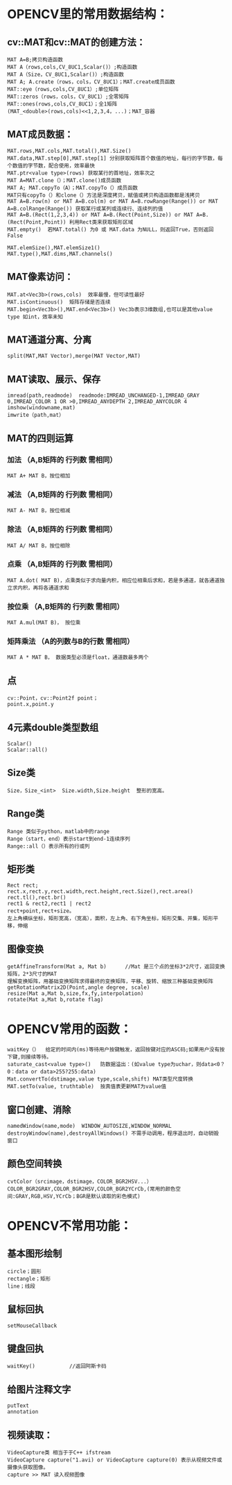 # OPENCV里的常用数据结构：  
## cv::MAT和cv::MAT的创建方法：  
    MAT A=B;拷贝构造函数  
    MAT A（rows,cols,CV_8UC1,Scalar()）;构造函数  
    MAT A（Size，CV_8UC1,Scalar()）;构造函数  
    MAT A; A.create（rows，cols，CV_8UC1）；MAT.create成员函数  
    MAT::eye（rows,cols,CV_8UC1）;单位矩阵  
    MAT::zeros（rows，cols，CV_8UC1）;全零矩阵  
    MAT::ones(rows,cols,CV_8UC1）；全1矩阵
    (MAT_<double>(rows,cols)<<1,2,3,4，...)；MAT_容器  
## MAT成员数据：  
    MAT.rows,MAT.cols,MAT.total(),MAT.Size()  
    MAT.data,MAT.step[0],MAT.step[1] 分别获取矩阵首个数值的地址，每行的字节数，每个数值的字节数，配合使用，效率最快  
    MAT.ptr<value type>(rows) 获取某行的首地址，效率次之  
    MAT A=MAT.clone（）；MAT.clone()成员函数  
    MAT A; MAT.copyTo（A）；MAT.copyTo（）成员函数  
    MAT只有copyTo（）和clone（）方法是深度拷贝，赋值或拷贝构造函数都是浅拷贝 
    MAT A=B.row(n) or MAT A=B.col(m) or MAT A=B.rowRange(Range()) or MAT A=B.colRange(Range()) 获取某行或某列或连续行、连续列的值   
    MAT A=B.(Rect(1,2,3,4)) or MAT A=B.(Rect(Point,Size)) or MAT A=B.(Rect(Point,Point)) 利用Rect类来获取矩形区域  
    MAT.empty()  若MAT.total() 为0 或 MAT.data 为NULL，则返回True，否则返回False  
    
    MAT.elemSize(),MAT.elemSize1()  
    MAT.type(),MAT.dims,MAT.channels()  
## MAT像素访问：  
    MAT.at<Vec3b>(rows,cols)  效率最慢，但可读性最好  
    MAT.isContinuous()  矩阵存储是否连续  
    MAT.begin<Vec3b>(),MAT.end<Vec3b>() Vec3b表示3维数组,也可以是其他value type 如int，效率未知  
## MAT通道分离、分离  
    split(MAT,MAT Vector),merge(MAT Vector,MAT)  
## MAT读取、展示、保存  
    imread(path,readmode)  readmode:IMREAD_UNCHANGED-1,IMREAD_GRAY 0,IMREAD_COLOR 1 OR >0,IMREAD_ANYDEPTH 2,IMREAD_ANYCOLOR 4  
    imshow(windowname,mat)  
    imwrite（path,mat）  
## MAT的四则运算  
### 加法      （A,B矩阵的 行列数 需相同）  
    MAT A+ MAT B，按位相加  
### 减法      （A,B矩阵的 行列数 需相同）  
    MAT A- MAT B，按位相减  
### 除法      （A,B矩阵的 行列数 需相同）  
    MAT A/ MAT B，按位相除  
### 点乘      （A,B矩阵的 行列数 需相同）  
    MAT A.dot( MAT B)，点乘类似于求向量内积，相应位相乘后求和，若是多通道，就各通道独立求内积，再将各通道求和  
### 按位乘    （A,B矩阵的 行列数 需相同）  
    MAT A.mul(MAT B)， 按位乘  
### 矩阵乘法  （A的列数与B的行数 需相同）  
    MAT A * MAT B， 数据类型必须是float，通道数最多两个  
## 点    
    cv::Point，cv::Point2f point；  
    point.x,point.y  
## 4元素double类型数组  
    Scalar()  
    Scalar::all()  
## Size类  
    Size，Size_<int>  Size.width,Size.height  整形的宽高。  
## Range类  
    Range 类似于python，matlab中的range  
    Range（start，end）表示start到end-1连续序列  
    Range::all（）表示所有的行或列  
## 矩形类  
    Rect rect;  
    rect.x,rect.y,rect.width,rect.height,rect.Size(),rect.area()  
    rect.tl(),rect.br()  
    rect1 & rect2,rect1 | rect2  
    rect+point,rect+size。 
    左上角横纵坐标，矩形宽高，（宽高），面积，左上角、右下角坐标，矩形交集、并集，矩形平移，伸缩  
## 图像变换
    getAffineTransform(Mat a, Mat b)      //Mat 是三个点的坐标3*2尺寸，返回变换矩阵，2*3尺寸的MAT  
    理解变换矩阵，用基础变换矩阵求得最终的变换矩阵，平移、旋转、缩放三种基础变换矩阵   
    getRotationMatrix2D(Point,angle degree, scale)    
    resize(Mat a,Mat b,size,fx,fy,interpolation)  
    rotate(Mat a,Mat b,rotate flag)  
# OPENCV常用的函数：  
    waitKey（）  给定的时间内(ms)等待用户按键触发，返回按键对应的ASC码;如果用户没有按下键,则接续等待。  
    saturate_cast<value type>()   防数据溢出：(如value type为uchar，则data<0？0：data or data>255?255:data)  
    Mat.convertTo(dstimage,value type,scale,shift) MAT类型尺度转换  
    MAT.setTo(value, truthtable)  按真值表更新MAT为value值  
## 窗口创建、消除  
    namedWindow(name,mode)  WINDOW_AUTOSIZE,WINDOW_NORMAL  
    destroyWindow(name),destroyAllWindows() 不需手动调用，程序退出时，自动销毁 窗口  
## 颜色空间转换  
    cvtColor（srcimage，dstimage，COLOR_BGR2HSV...）  
    COLOR_BGR2GRAY,COLOR_BGR2HSV,COLOR_BGR2YCrCb,(常用的颜色空间:GRAY,RGB,HSV,YCrCb；BGR是默认读取的彩色模式)  
# OPENCV不常用功能：  
## 基本图形绘制  
    circle；圆形  
    rectangle；矩形  
    line；线段  
## 鼠标回执
    setMouseCallback    
## 键盘回执
    waitKey()           //返回阿斯卡码
## 给图片注释文字  
    putText  
    annotation  
## 视频读取：  
    VideoCapture类 相当于于C++ ifstream  
    VideoCapture capture("1.avi) or VideoCapture capture(0) 表示从视频文件或摄像头获取图像。  
    capture >> MAT 读入视频图像  
